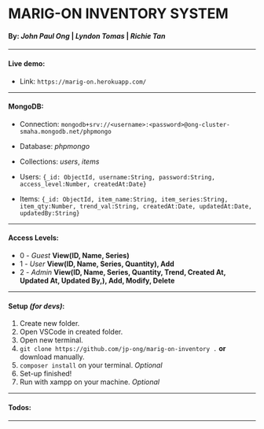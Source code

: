 # MARIG-ON INVENTORY SYSTEM

#### By: _John Paul Ong_ | _Lyndon Tomas_ | _Richie Tan_

---

#### Live demo:

- Link: `https://marig-on.herokuapp.com/`

---

#### MongoDB:

- Connection: `mongodb+srv://<username>:<password>@ong-cluster-smaha.mongodb.net/phpmongo`

- Database: _phpmongo_

- Collections: _users_, _items_

- Users: `{_id: ObjectId, username:String, password:String, access_level:Number, createdAt:Date}`

- Items: `{_id: ObjectId, item_name:String, item_series:String, item_qty:Number, trend_val:String, createdAt:Date, updatedAt:Date, updatedBy:String}`

---

#### Access Levels:

- 0 - _Guest_ **View(ID, Name, Series)**
- 1 - _User_ **View(ID, Name, Series, Quantity), Add**
- 2 - _Admin_ **View(ID, Name, Series, Quantity, Trend, Created At, Updated At, Updated By,), Add, Modify, Delete**

---

#### Setup _(for devs)_:

1. Create new folder.
2. Open VSCode in created folder.
3. Open new terminal.
4. `git clone https://github.com/jp-ong/marig-on-inventory .` **or** download manually.
5. `composer install` on your terminal. _Optional_
6. Set-up finished!
7. Run with xampp on your machine. _Optional_

---

#### Todos:

---
